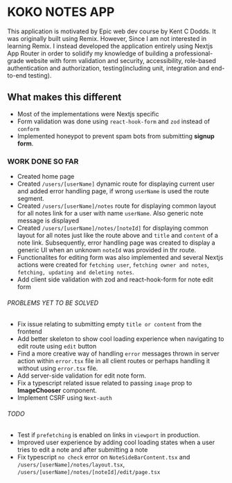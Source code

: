 # KOKO NOTES APP

This application is motivated by Epic web dev course by Kent C Dodds. It was originally built using Remix. However, Since I am not interested in learning Remix. I instead developed the application entirely using Nextjs App Router in order to solidify my knowledge of building a professional-grade website with form validation and security, accessibility, role-based authentication and authorization, testing(including unit, integration and end-to-end testing).

## What makes this different

- Most of the implementations were Nextjs specific
- Form validation was done using `react-hook-form` and `zod` instead of `conform`
- Implemented honeypot to prevent spam bots from submitting __signup form__.


### WORK DONE SO FAR

- Created home page
- Created `/users/[userName]` dynamic route for displaying current user and added error handling page, if wrong `userName` is used the route segment.
- Created `/users/[userName]/notes` route for displaying common layout for all notes link for a user with name `userName`. Also generic note message is displayed
- Created `/users/[userName]/notes/[noteId]` for displaying common layout for all notes just like the route above and `title` and `content` of a note link. Subsequently, error handling page was created to display a generic UI when an unknown `noteId` was provided in thr route.
- Functionalites for editing form was also implemented and several Nextjs actions were created for `fetching user`, `fetching owner and notes`, `fetching, updating and deleting notes`.
- Add client side validation with zod and react-hook-form for note edit form

###### PROBLEMS YET TO BE SOLVED

- Fix issue relating to submitting empty `title or content` from the frontend
- Add better skeleton to show cool loading experience when navigating to edit route using `edit` button
- Find a more creative way of handling `error` messages thrown in server action within `error.tsx` file in all client routes or perhaps handling it without using `error.tsx` file.
- Add server-side validation for edit note form.
- Fix a typescript related issue related to passing `image` prop to __ImageChooser__ component.
- Implement CSRF using `Next-auth`

###### TODO

- Test if `prefetching` is enabled on links in `viewport` in production.
- Improved user experience by adding cool loading states when a user tries to edit a note and after submitting a note
- Fix typescript `no check` error on `NoteSideBarContent.tsx` and `/users/[userName]/notes/layout.tsx`, `/users/[userName]/notes/[noteId]/edit/page.tsx`
